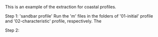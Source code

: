This is an example of the extraction for coastal profiles.

Step 1: 'sandbar profile'
Run the 'm' files in the folders of '01-initial' profile and '02-characteristic' profile, respectively.
The 

Step 2:
